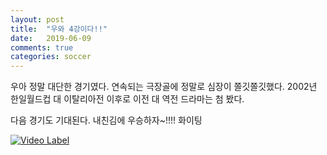 ```yaml
---
layout: post
title:  "우와 4강이다!!"
date:   2019-06-09
comments: true
categories: soccer
---
```


우아 정말 대단한 경기였다. 연속되는 극장골에 정말로 심장이 쫄깃쫄깃했다. 2002년 한일월드컵 대 이탈리아전 이후로 이전 대 역전 드라마는 첨 봤다.

다음 경기도 기대된다. 내친김에 우승하자~!!!! 화이팅

[![Video Label](http://img.youtube.com/vi/sJR08NFRmc4/0.jpg)](https://youtu.be/sJR08NFRmc4)


